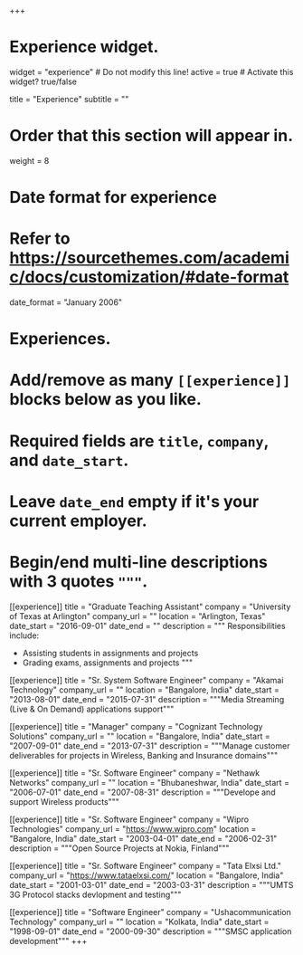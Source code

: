 +++
# Experience widget.
widget = "experience"  # Do not modify this line!
active = true  # Activate this widget? true/false

title = "Experience"
subtitle = ""

# Order that this section will appear in.
weight = 8

# Date format for experience
#   Refer to https://sourcethemes.com/academic/docs/customization/#date-format
date_format = "January 2006"

# Experiences.
#   Add/remove as many `[[experience]]` blocks below as you like.
#   Required fields are `title`, `company`, and `date_start`.
#   Leave `date_end` empty if it's your current employer.
#   Begin/end multi-line descriptions with 3 quotes `"""`.
[[experience]]
  title = "Graduate Teaching Assistant"
  company = "University of Texas at Arlington"
  company_url = ""
  location = "Arlington, Texas"
  date_start = "2016-09-01"
  date_end = ""
  description = """
  Responsibilities include:
  
  * Assisting students in assignments and projects
  * Grading exams, assignments and projects
  """

[[experience]]
  title = "Sr. System Software Engineer"
  company = "Akamai Technology"
  company_url = ""
  location = "Bangalore, India"
  date_start = "2013-08-01"
  date_end = "2015-07-31"
  description = """Media Streaming (Live & On Demand) applications support"""


[[experience]]
  title = "Manager"
  company = "Cognizant Technology Solutions"
  company_url = ""
  location = "Bangalore, India"
  date_start = "2007-09-01"
  date_end = "2013-07-31"
  description = """Manage customer deliverables for projects in Wireless, Banking and Insurance domains"""

[[experience]]
  title = "Sr. Software Engineer"
  company = "Nethawk Networks"
  company_url = ""
  location = "Bhubaneshwar, India"
  date_start = "2006-07-01"
  date_end = "2007-08-31"
  description = """Develope and support Wireless products"""
  
[[experience]]
  title = "Sr. Software Engineer"
  company = "Wipro Technologies"
  company_url = "https://www.wipro.com"
  location = "Bangalore, India"
  date_start = "2003-04-01"
  date_end = "2006-02-31"
  description = """Open Source Projects at Nokia, Finland"""
  
[[experience]]
  title = "Sr. Software Engineer"
  company = "Tata Elxsi Ltd."
  company_url = "https://www.tataelxsi.com/"
  location = "Bangalore, India"
  date_start = "2001-03-01"
  date_end = "2003-03-31"
  description = """UMTS 3G Protocol stacks devlopment and testing"""
  
[[experience]]
  title = "Software Engineer"
  company = "Ushacommunication Technology"
  company_url = ""
  location = "Kolkata, India"
  date_start = "1998-09-01"
  date_end = "2000-09-30"
  description = """SMSC application development""" 
+++

